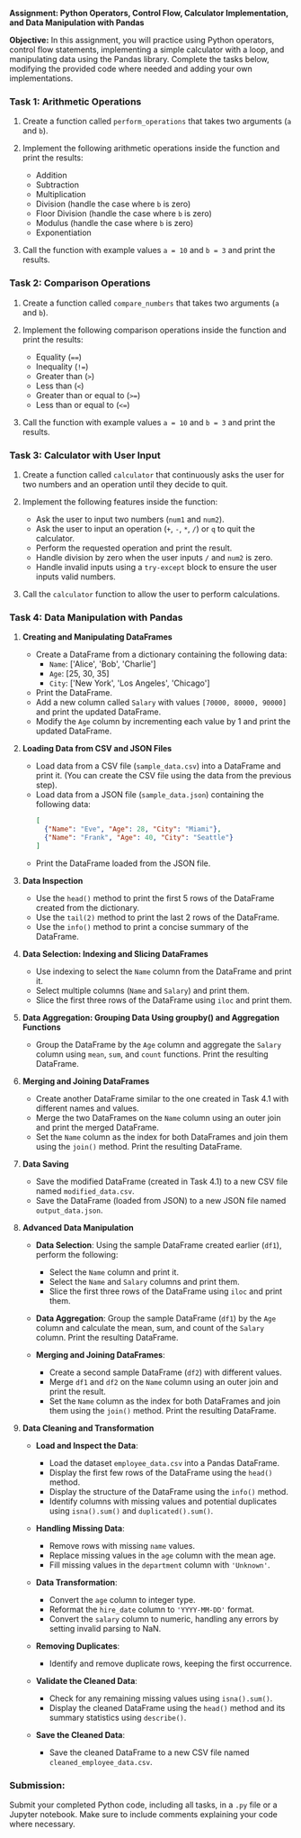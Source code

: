 **Assignment: Python Operators, Control Flow, Calculator Implementation, and Data Manipulation with Pandas**

**Objective:** In this assignment, you will practice using Python operators, control flow statements, implementing a simple calculator with a loop, and manipulating data using the Pandas library. Complete the tasks below, modifying the provided code where needed and adding your own implementations.

### **Task 1: Arithmetic Operations**
1. Create a function called `perform_operations` that takes two arguments (`a` and `b`).

2. Implement the following arithmetic operations inside the function and print the results:
   - Addition
   - Subtraction
   - Multiplication
   - Division (handle the case where `b` is zero)
   - Floor Division (handle the case where `b` is zero)
   - Modulus (handle the case where `b` is zero)
   - Exponentiation

3. Call the function with example values `a = 10` and `b = 3` and print the results.

### **Task 2: Comparison Operations**
1. Create a function called `compare_numbers` that takes two arguments (`a` and `b`).

2. Implement the following comparison operations inside the function and print the results:
   - Equality (`==`)
   - Inequality (`!=`)
   - Greater than (`>`)
   - Less than (`<`)
   - Greater than or equal to (`>=`)
   - Less than or equal to (`<=`)

3. Call the function with example values `a = 10` and `b = 3` and print the results.

### **Task 3: Calculator with User Input**
1. Create a function called `calculator` that continuously asks the user for two numbers and an operation until they decide to quit.

2. Implement the following features inside the function:
   - Ask the user to input two numbers (`num1` and `num2`).
   - Ask the user to input an operation (`+`, `-`, `*`, `/`) or `q` to quit the calculator.
   - Perform the requested operation and print the result.
   - Handle division by zero when the user inputs `/` and `num2` is zero.
   - Handle invalid inputs using a `try-except` block to ensure the user inputs valid numbers.

3. Call the `calculator` function to allow the user to perform calculations.

### **Task 4: Data Manipulation with Pandas**
1. **Creating and Manipulating DataFrames**
   - Create a DataFrame from a dictionary containing the following data:
     - `Name`: ['Alice', 'Bob', 'Charlie']
     - `Age`: [25, 30, 35]
     - `City`: ['New York', 'Los Angeles', 'Chicago']
   - Print the DataFrame.
   - Add a new column called `Salary` with values `[70000, 80000, 90000]` and print the updated DataFrame.
   - Modify the `Age` column by incrementing each value by 1 and print the updated DataFrame.

2. **Loading Data from CSV and JSON Files**
   - Load data from a CSV file (`sample_data.csv`) into a DataFrame and print it. (You can create the CSV file using the data from the previous step).
   - Load data from a JSON file (`sample_data.json`) containing the following data:
     ```json
     [
       {"Name": "Eve", "Age": 28, "City": "Miami"},
       {"Name": "Frank", "Age": 40, "City": "Seattle"}
     ]
     ```
   - Print the DataFrame loaded from the JSON file.

3. **Data Inspection**
   - Use the `head()` method to print the first 5 rows of the DataFrame created from the dictionary.
   - Use the `tail(2)` method to print the last 2 rows of the DataFrame.
   - Use the `info()` method to print a concise summary of the DataFrame.

4. **Data Selection: Indexing and Slicing DataFrames**
   - Use indexing to select the `Name` column from the DataFrame and print it.
   - Select multiple columns (`Name` and `Salary`) and print them.
   - Slice the first three rows of the DataFrame using `iloc` and print them.

5. **Data Aggregation: Grouping Data Using groupby() and Aggregation Functions**
   - Group the DataFrame by the `Age` column and aggregate the `Salary` column using `mean`, `sum`, and `count` functions. Print the resulting DataFrame.

6. **Merging and Joining DataFrames**
   - Create another DataFrame similar to the one created in Task 4.1 with different names and values.
   - Merge the two DataFrames on the `Name` column using an outer join and print the merged DataFrame.
   - Set the `Name` column as the index for both DataFrames and join them using the `join()` method. Print the resulting DataFrame.

7. **Data Saving**
   - Save the modified DataFrame (created in Task 4.1) to a new CSV file named `modified_data.csv`.
   - Save the DataFrame (loaded from JSON) to a new JSON file named `output_data.json`.

8. **Advanced Data Manipulation**
   - **Data Selection**: Using the sample DataFrame created earlier (`df1`), perform the following:
     - Select the `Name` column and print it.
     - Select the `Name` and `Salary` columns and print them.
     - Slice the first three rows of the DataFrame using `iloc` and print them.
   
   - **Data Aggregation**: Group the sample DataFrame (`df1`) by the `Age` column and calculate the mean, sum, and count of the `Salary` column. Print the resulting DataFrame.
   
   - **Merging and Joining DataFrames**:
     - Create a second sample DataFrame (`df2`) with different values.
     - Merge `df1` and `df2` on the `Name` column using an outer join and print the result.
     - Set the `Name` column as the index for both DataFrames and join them using the `join()` method. Print the resulting DataFrame.

9. **Data Cleaning and Transformation**
   - **Load and Inspect the Data**:
     - Load the dataset `employee_data.csv` into a Pandas DataFrame.
     - Display the first few rows of the DataFrame using the `head()` method.
     - Display the structure of the DataFrame using the `info()` method.
     - Identify columns with missing values and potential duplicates using `isna().sum()` and `duplicated().sum()`.
   
   - **Handling Missing Data**:
     - Remove rows with missing `name` values.
     - Replace missing values in the `age` column with the mean age.
     - Fill missing values in the `department` column with `'Unknown'`.
   
   - **Data Transformation**:
     - Convert the `age` column to integer type.
     - Reformat the `hire_date` column to `'YYYY-MM-DD'` format.
     - Convert the `salary` column to numeric, handling any errors by setting invalid parsing to NaN.
   
   - **Removing Duplicates**:
     - Identify and remove duplicate rows, keeping the first occurrence.
   
   - **Validate the Cleaned Data**:
     - Check for any remaining missing values using `isna().sum()`.
     - Display the cleaned DataFrame using the `head()` method and its summary statistics using `describe()`.
   
   - **Save the Cleaned Data**:
     - Save the cleaned DataFrame to a new CSV file named `cleaned_employee_data.csv`.

### **Submission:**
Submit your completed Python code, including all tasks, in a `.py` file or a Jupyter notebook. Make sure to include comments explaining your code where necessary.

